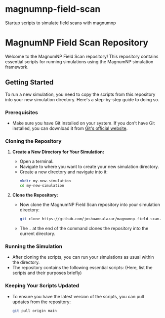 # magnumnp-field-scan
Startup scripts to simulate field scans with magnumnp

# MagnumNP Field Scan Repository

Welcome to the MagnumNP Field Scan repository! This repository contains essential scripts for running simulations using the MagnumNP simulation framework. 

## Getting Started

To run a new simulation, you need to copy the scripts from this repository into your new simulation directory. Here's a step-by-step guide to doing so.

### Prerequisites

- Make sure you have Git installed on your system. If you don't have Git installed, you can download it from [Git's official website](https://git-scm.com/).

### Cloning the Repository

1. **Create a New Directory for Your Simulation:**
   - Open a terminal.
   - Navigate to where you want to create your new simulation directory.
   - Create a new directory and navigate into it:
     ```bash
     mkdir my-new-simulation
     cd my-new-simulation
     ```

2. **Clone the Repository:**
   - Now clone the MagnumNP Field Scan repository into your simulation directory:
     ```bash
     git clone https://github.com/joshuamsalazar/magnumnp-field-scan.git .
     ```
   - The `.` at the end of the command clones the repository into the current directory.

### Running the Simulation

- After cloning the scripts, you can run your simulations as usual within the directory.
- The repository contains the following essential scripts: (Here, list the scripts and their purposes briefly)

### Keeping Your Scripts Updated

- To ensure you have the latest version of the scripts, you can pull updates from the repository:
  ```bash
  git pull origin main

